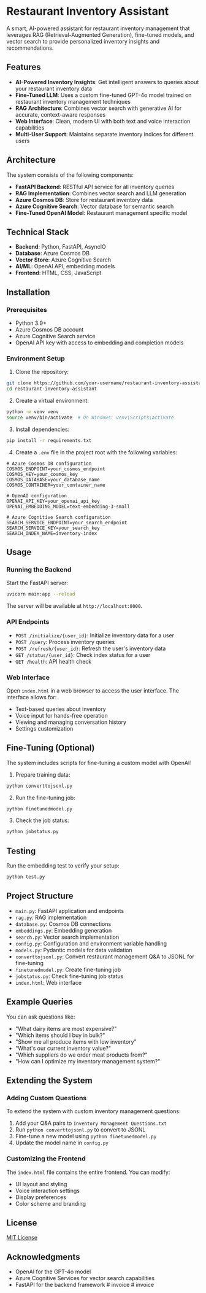 # Restaurant Inventory Assistant

A smart, AI-powered assistant for restaurant inventory management that leverages RAG (Retrieval-Augmented Generation), fine-tuned models, and vector search to provide personalized inventory insights and recommendations.

## Features

- **AI-Powered Inventory Insights**: Get intelligent answers to queries about your restaurant inventory data
- **Fine-Tuned LLM**: Uses a custom fine-tuned GPT-4o model trained on restaurant inventory management techniques
- **RAG Architecture**: Combines vector search with generative AI for accurate, context-aware responses
- **Web Interface**: Clean, modern UI with both text and voice interaction capabilities
- **Multi-User Support**: Maintains separate inventory indices for different users

## Architecture

The system consists of the following components:

- **FastAPI Backend**: RESTful API service for all inventory queries
- **RAG Implementation**: Combines vector search and LLM generation
- **Azure Cosmos DB**: Store for restaurant inventory data
- **Azure Cognitive Search**: Vector database for semantic search
- **Fine-Tuned OpenAI Model**: Restaurant management specific model

## Technical Stack

- **Backend**: Python, FastAPI, AsyncIO
- **Database**: Azure Cosmos DB
- **Vector Store**: Azure Cognitive Search
- **AI/ML**: OpenAI API, embedding models
- **Frontend**: HTML, CSS, JavaScript

## Installation

### Prerequisites

- Python 3.9+
- Azure Cosmos DB account
- Azure Cognitive Search service
- OpenAI API key with access to embedding and completion models

### Environment Setup

1. Clone the repository:
```bash
git clone https://github.com/your-username/restaurant-inventory-assistant.git
cd restaurant-inventory-assistant
```

2. Create a virtual environment:
```bash
python -m venv venv
source venv/bin/activate  # On Windows: venv\Scripts\activate
```

3. Install dependencies:
```bash
pip install -r requirements.txt
```

4. Create a `.env` file in the project root with the following variables:
```
# Azure Cosmos DB configuration
COSMOS_ENDPOINT=your_cosmos_endpoint
COSMOS_KEY=your_cosmos_key
COSMOS_DATABASE=your_database_name
COSMOS_CONTAINER=your_container_name

# OpenAI configuration
OPENAI_API_KEY=your_openai_api_key
OPENAI_EMBEDDING_MODEL=text-embedding-3-small

# Azure Cognitive Search configuration
SEARCH_SERVICE_ENDPOINT=your_search_endpoint
SEARCH_SERVICE_KEY=your_search_key
SEARCH_INDEX_NAME=inventory-index
```

## Usage

### Running the Backend

Start the FastAPI server:

```bash
uvicorn main:app --reload
```

The server will be available at `http://localhost:8000`.

### API Endpoints

- `POST /initialize/{user_id}`: Initialize inventory data for a user
- `POST /query`: Process inventory queries
- `POST /refresh/{user_id}`: Refresh the user's inventory data
- `GET /status/{user_id}`: Check index status for a user
- `GET /health`: API health check

### Web Interface

Open `index.html` in a web browser to access the user interface. The interface allows for:

- Text-based queries about inventory
- Voice input for hands-free operation
- Viewing and managing conversation history
- Settings customization

## Fine-Tuning (Optional)

The system includes scripts for fine-tuning a custom model with OpenAI:

1. Prepare training data:
```bash
python converttojsonl.py
```

2. Run the fine-tuning job:
```bash
python finetunedmodel.py
```

3. Check the job status:
```bash
python jobstatus.py
```

## Testing

Run the embedding test to verify your setup:

```bash
python test.py
```

## Project Structure

- `main.py`: FastAPI application and endpoints
- `rag.py`: RAG implementation
- `database.py`: Cosmos DB connections
- `embeddings.py`: Embedding generation
- `search.py`: Vector search implementation
- `config.py`: Configuration and environment variable handling
- `models.py`: Pydantic models for data validation
- `converttojsonl.py`: Convert restaurant management Q&A to JSONL for fine-tuning
- `finetunedmodel.py`: Create fine-tuning job
- `jobstatus.py`: Check fine-tuning job status
- `index.html`: Web interface

## Example Queries

You can ask questions like:

- "What dairy items are most expensive?"
- "Which items should I buy in bulk?"
- "Show me all produce items with low inventory"
- "What's our current inventory value?"
- "Which suppliers do we order meat products from?"
- "How can I optimize my inventory management system?"

## Extending the System

### Adding Custom Questions

To extend the system with custom inventory management questions:

1. Add your Q&A pairs to `Inventory Management Questions.txt`
2. Run `python converttojsonl.py` to convert to JSONL
3. Fine-tune a new model using `python finetunedmodel.py`
4. Update the model name in `config.py`

### Customizing the Frontend

The `index.html` file contains the entire frontend. You can modify:

- UI layout and styling
- Voice interaction settings
- Display preferences
- Color scheme and branding

## License

[MIT License](LICENSE)

## Acknowledgments

- OpenAI for the GPT-4o model
- Azure Cognitive Services for vector search capabilities
- FastAPI for the backend framework
#   i n v o i c e  
 #   i n v o i c e  
 